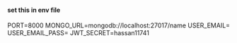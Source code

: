 ####  set this in env file
PORT=8000
MONGO_URL=mongodb://localhost:27017/name 
USER_EMAIL=
USER_EMAIL_PASS=
JWT_SECRET=hassan11741

####